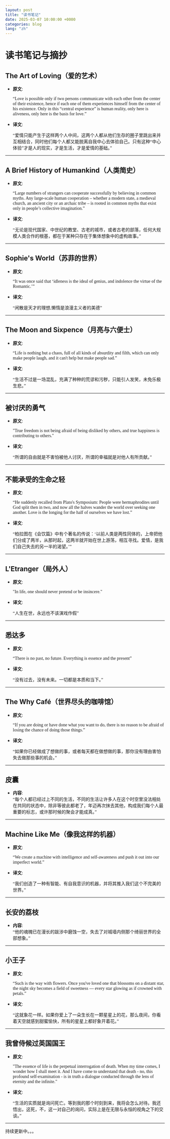 ```yaml
---
layout: post
title: "读书笔记"
date: 2025-03-07 10:00:00 +0000
categories: blog
lang: "zh"
---
```


# 读书笔记与摘抄

## The Art of Loving（爱的艺术）

- **原文**:
  <div class="quote-box" style="font-family: 'Avenir Next Regular';">
    “Love is possible only if two persons communicate with each other from the center of their existence, hence if each one of them experiences himself from the center of his existence. Only in this “central experience” is human reality, only here is aliveness, only here is the basis for love.”
  </div>

- **译文**:
  <div class="quote-box" style="font-family: 'DengXian Regular';">
    “爱情只能产生于这样两个人中间，这两个人都从他们生存的圈子里跳出来并互相结合，同时他们每个人都又能脱离自我中心去体验自己。只有这种“中心体验”才是人的现实，才是生活，才是爱情的基础。”
  </div>

---

## A Brief History of Humankind（人类简史）

- **原文**:
  <div class="quote-box" style="font-family: 'Avenir Next Regular';">
    “Large numbers of strangers can cooperate successfully by believing in common myths. Any large-scale human cooperation – whether a modern state, a medieval church, an ancient city or an archaic tribe – is rooted in common myths that exist only in people’s collective imagination.”
  </div>

- **译文**:
  <div class="quote-box" style="font-family: 'DengXian Regular';">
    “无论是现代国家、中世纪的教堂、古老的城市，或者古老的部落，任何大规模人类合作的根基，都在于某种只存在于集体想象中的虚构故事。”
  </div>

---

## Sophie's World（苏菲的世界）

- **原文**:
  <div class="quote-box" style="font-family: 'Avenir Next Regular';">
    “It was once said that ‘idleness is the ideal of genius, and indolence the virtue of the Romantic.’”
  </div>

- **译文**:
  <div class="quote-box" style="font-family: 'DengXian Regular';">
    “闲散是天才的理想,懒惰是浪漫主义者的美德”
  </div>

---

## The Moon and Sixpence（月亮与六便士）

- **原文**:
  <div class="quote-box" style="font-family: 'Avenir Next Regular';">
    “Life is nothing but a chaos, full of all kinds of absurdity and filth, which can only make people laugh, and it can't help but make people sad.”
  </div>

- **译文**:
  <div class="quote-box" style="font-family: 'DengXian Regular';">
    “生活不过是一场混乱，充满了种种的荒谬和污秽，只能引人发笑，未免乐极生悲。”
  </div>

---

## 被讨厌的勇气

- **原文**:
  <div class="quote-box" style="font-family: 'Avenir Next Regular';">
    "True freedom is not being afraid of being disliked by others, and true happiness is contributing to others."
  </div>

- **译文**:
  <div class="quote-box" style="font-family: 'DengXian Regular';">
    “所谓的自由就是不害怕被他人讨厌，所谓的幸福就是对他人有所贡献。”
  </div>

---

## 不能承受的生命之轻

- **原文**:
  <div class="quote-box" style="font-family: 'Avenir Next Regular';">
    “He suddenly recalled from Plato's Symposium: People were hermaphrodites until God split then in two, and now all the halves wander the world over seeking one another. Love is the longing for the half of ourselves we have lost.”
  </div>

- **译文**:
  <div class="quote-box" style="font-family: 'DengXian Regular';">
    “柏拉图在《会饮篇》中有个著名的传说：‘以前人类是两性同体的，上帝把他们分成了两半，从那时起，这两半就开始在世上游荡，相互寻找。爱情，是我们自己失去的另一半的渴望。’”
  </div>

---

## L'Etranger（局外人）

- **原文**:
  <div class="quote-box" style="font-family: 'Avenir Next Regular';">
    "In life, one should never pretend or be insincere."
  </div>

- **译文**:
  <div class="quote-box" style="font-family: 'DengXian Regular';">
    “人生在世，永远也不该演戏作假”
  </div>

---

## 悉达多

- **原文**:
  <div class="quote-box" style="font-family: 'Avenir Next Regular';">
    “There is no past, no future. Everything is essence and the present”
  </div>

- **译文**:
  <div class="quote-box" style="font-family: 'DengXian Regular';">
    “没有过去，没有未来。一切都是本质和当下。”
  </div>

---

## The Why Café（世界尽头的咖啡馆）

- **原文**:
  <div class="quote-box" style="font-family: 'Avenir Next Regular';">
    “If you are doing or have done what you want to do, there is no reason to be afraid of losing the chance of doing those things.”
  </div>

- **译文**:
  <div class="quote-box" style="font-family: 'DengXian Regular';">
    “如果你已经做成了想做的事，或者每天都在做想做的事，那你没有理由害怕失去做那些事的机会。”
  </div>

---

## 皮囊

- **内容**:
  <div class="quote-box" style="font-family: 'DengXian Regular';">
    “每个人都已经过上不同的生活，不同的生活让许多人在这个时空里没法相处在共同的状态中，除非等彼此都老了，年迈再次抹去其他，构成我们每个人最重要的标志，或许那时候的聚会才能成真。”
  </div>

---

## Machine Like Me（像我这样的机器）

- **原文**:
  <div class="quote-box" style="font-family: 'Avenir Next Regular';">
    “We create a machine with intelligence and self-awareness and push it out into our imperfect world.”
  </div>

- **译文**:
  <div class="quote-box" style="font-family: 'DengXian Regular';">
    “我们创造了一种有智能、有自我意识的机器，并将其推入我们这个不完美的世界。”
  </div>

---

## 长安的荔枝

- **内容**:
  <div class="quote-box" style="font-family: 'DengXian Regular';">
    “他的魂魄已在漫长的跋涉中磨蚀一空，失去了对城墙内侧那个绮丽世界的全部想象。”
  </div>

---

## 小王子

- **原文**:
  <div class="quote-box" style="font-family: 'Avenir Next Regular';">
    “Such is the way with flowers. Once you've loved one that blossoms on a distant star, the night sky becomes a field of sweetness — every star glowing as if crowned with petals.”
  </div>

- **译文**:
  <div class="quote-box" style="font-family: 'DengXian Regular';">
    “这就象花一样。如果你爱上了一朵生长在一颗星星上的花，那么夜间，你看着天空就感到甜蜜愉快，所有的星星上都好象开着花。”
  </div>

---

## 我曾侍候过英国国王

- **原文**:
  <div class="quote-box" style="font-family: 'Avenir Next Regular';">
    "The essence of life is the perpetual interrogation of death. When my time comes, I wonder how I shall meet it. And I have come to understand that death - no, this profound self-examination - is in truth a dialogue conducted through the lens of eternity and the infinite."
  </div>

- **译文**:
  <div class="quote-box" style="font-family: 'DengXian Regular';">
    “生活的实质就是询问死亡。等到我的那个时刻到来，我将会怎么对待。我还悟出，这死，不，这一对自己的询问，实际上是在无限与永恒的视角之下的交谈。”
  </div>

---

<div class="final-quote" style="font-family: 'DengXian Regular';">
  持续更新中。。。
</div>